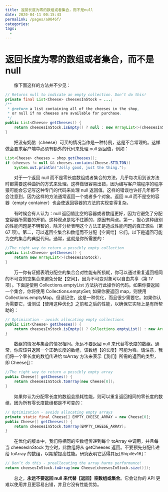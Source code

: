 ```yaml
---
title: 返回长度为零的数组或者集合，而不是null
date: 2020-04-11 00:15:43
permalink: /pages/a9046f/
categories:
tags:
  - 
---
```

# 返回长度为零的数组或者集合，而不是 null

&emsp;&emsp;像下面这样的方法并不少见：

```java
// Returns null to indicate an empty collection. Don’t do this!
private final List<Cheese> cheesesInStock = ...;
/**
 * @return a list containing all of the cheeses in the shop,
 * or null if no cheeses are available for purchase.
 */
public List<Cheese> getCheeses() {
    return cheesesInStock.isEmpty() ? null : new ArrayList<>(cheesesInStock);
}
```

&emsp;&emsp;把没有奶酪（cheese）可买的情况当作是一种特例，这是不合常理的。这样做会要求客户端中必须有额外的代码来处理 null 返回值，例如：

```java
List<Cheese> cheeses = shop.getCheeses();
if (cheeses != null && cheeses.contains(Cheese.STILTON))
    System.out.println("Jolly good, just the thing.");
```

&emsp;&emsp;对于一个返回 null 而不是零长度数组或者集合的方法，几乎每次用到该方法时都需要这种曲折的方式来处理。这样做很容易出错，因为编写客户端程序的程序猿可能会忘记写这种专门的代码来处理 null 返回值。这样的错误也许好几年都不会注意到，因为这样的方法通常返回一个或者多个对象。返回 null 而不是空的容器（empty container）也会使返回容器的方法的实现变得复杂。

&emsp;&emsp;有时候会有人认为：null 返回值比空的容器或者数组更好，因为它避免了分配空容器所需要的开销。这种观点是站不住脚的，原因有两点。第一，担心这种级别的性能问题是不明智的，除非分析表明这个方法正是造成性能问题的真正源头（第 67 项）。第二，可以返回空集合和数组而不分配【空间给】它们。以下是返回可能为空的集合的典型代码。通常，这就是你所需要的：

```java
//The right way to return a possibly empty collection
public List<Cheese> getCheeses() {
    return new ArrayList<>(cheesesInStock);
}
```

&emsp;&emsp;万一你有证据表明分配空的集合会对性能有所损耗，你可以通过重复返回相同的不可变的空集合来避免分配【空间】，因为不可变对象可以自由共享（第 17 项）。下面是使用 Collections.emptyList 方法执行此操作的代码。如果你要返回一个集合，你将使用 Collections.emptySet; 如果你要返回 map，则使用 Collections.emptyMap。但请记住，这是一种优化，而且很少需要它。如果你认为需要它，请测试【使用这种优化】之前和之后的性能，以确保它实际上是有所帮助的：

```java
// Optimization - avoids allocating empty collections
public List<Cheese> getCheeses() {
    return cheesesInStock.isEmpty() ? Collections.emptyList() : new ArrayList<>(cheesesInStock);
}
```

&emsp;&emsp;数组的情况与集合的情况相同。永远不要返回 null 来代替零长度的数组。通常，你应该只返回一个正确长度的数组，该数组【的长度】可能为零。请注意，我们将一个零长度的数组传递给 toArray 方法来表示【我们】所需的返回的类型，即 Cheese[]：

```java
//The right way to return a possibly empty array
public Cheese[] getCheeses() {
    return cheesesInStock.toArray(new Cheese[0]);
}
```

&emsp;&emsp;如果你认为分配零长度的数组会损耗性能，则可以重复返回相同的零长度的数组，因为所有零长度数组都是不可变的：

```java
// Optimization - avoids allocating empty arrays
private static final Cheese[] EMPTY_CHEESE_ARRAY = new Cheese[0];
public Cheese[] getCheeses() {
    return cheesesInStock.toArray(EMPTY_CHEESE_ARRAY);
}
```

&emsp;&emsp;在优化的版本中，我们将相同的空数组传递到每个 toArray 中调用，并且每当 cheesesInStock 为空时，此数组将从 getCheeses 返回。不要预先分配传递给 toArray 的数组，以期望提高性能。研究表明它适得其反\[Shipilëv16\]：

```java
// Don’t do this - preallocating the array harms performance!
return cheesesInStock.toArray(new Cheese[cheesesInStock.size()]);
```

&emsp;&emsp;总之，**永远不要返回 null 来代替【返回】空数组或集合**。它会让你的 API 更难以使用并且更容易出错，并且它没有性能优势。


